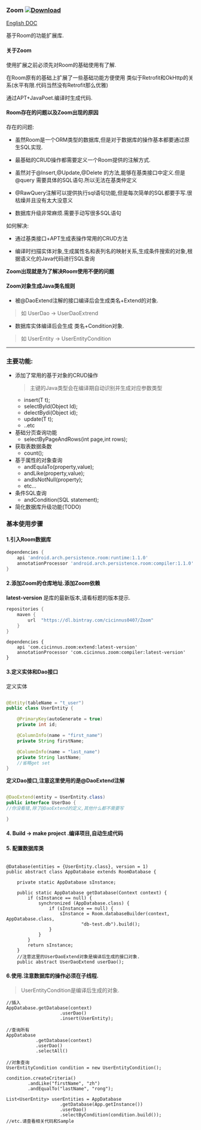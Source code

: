 ### Zoom  [ ![Download](https://api.bintray.com/packages/cicinnus0407/Zoom/compiler/images/download.svg?version=1.0.2) ](https://bintray.com/cicinnus0407/Zoom/compiler/1.0.2/link)
[English DOC](README_EN.md)

基于Room的功能扩展库.

#### 关于Zoom
使用扩展之前必须先对Room的基础使用有了解.

在Room原有的基础上扩展了一些基础功能方便使用
类似于Retrofit和OkHttp的关系(水平有限.代码当然没有Retrofit那么优雅)


通过APT+JavaPoet.编译时生成代码.

#### Room存在的问题以及Zoom出现的原因

存在的问题:
- 虽然Room是一个ORM类型的数据库,但是对于数据库的操作基本都要通过原生SQL实现.

- 最基础的CRUD操作都需要定义一个Room提供的注解方式.

- 虽然对于@Insert,@Update,@Delete 的方法,能够在基类接口中定义.但是@query 需要具体的SQL语句.所以无法在基类仲定义

- @RawQuery注解可以提供执行sql语句功能,但是每次简单的SQL都要手写.很枯燥并且没有太大没意义

- 数据库升级非常麻烦.需要手动写很多SQL语句

如何解决:
- 通过基类接口+APT生成表操作常用的CRUD方法

- 编译时扫描实体对象,生成属性名和表列名的映射关系,生成条件搜索的对象,根据语义化的Java代码进行SQL查询


**Zoom出现就是为了解决Room使用不便的问题**


#### Zoom对象生成Java类名规则
- 被@DaoExtend注解的接口编译后会生成类名+Extend的对象.
> 如 UserDao -> UserDaoExtrend

- 数据库实体编译后会生成 类名+Condition对象.
> 如 UserEntity -> UserEntityCondition

---

### 主要功能:

- 添加了常用的基于对象的CRUD操作
  > 主键的Java类型会在编译期自动识别并生成对应参数类型
  - insert(T t);
  - selectById(Object Id);
  - delectBydi(Object id);
  - update(T t);
  - ..etc
- 基础分页查询功能
  - selectByPageAndRows(int page,int rows);
- 获取表数据条数
  - count();
- 基于属性的对象查询
  - andEqulaTo(property,value);
  - andLike(property,value);
  - andIsNotNull(property);
  - etc...
- 条件SQL查询
  - andCondition(SQL statement);
- 简化数据库升级功能(TODO)

### 基本使用步骤

#### 1.引入Room数据库
```groovy
dependencies {
    api 'android.arch.persistence.room:runtime:1.1.0'
    annotationProcessor 'android.arch.persistence.room:compiler:1.1.0'
}
```

#### 2.添加Zoom的仓库地址.添加Zoom依赖
**latest-version** 是库的最新版本,请看标题的版本提示.
```groovy
repositories {
    maven {
        url  "https://dl.bintray.com/cicinnus0407/Zoom"
    }
}
```
```
dependencies {
    api 'com.cicinnus.zoom:extend:latest-version'
    annotationProcessor 'com.cicinnus.zoom:compiler:latest-version'
}
```

#### 3.定义实体和Dao接口
定义实体
```java

@Entity(tableName = "t_user")
public class UserEntity {

    @PrimaryKey(autoGenerate = true)
    private int id;

    @ColumnInfo(name = "first_name")
    private String firstName;

    @ColumnInfo(name = "last_name")
    private String lastName;
    //省略get set
}
```
**定义Dao接口,注意这里使用的是@DaoExtend注解**
```java

@DaoExtend(entity = UserEntity.class)
public interface UserDao {
//你没看错,除了@DaoExtend的定义,其他什么都不需要写

}

```
#### 4. Build -> make project .编译项目,自动生成代码

#### 5. 配置数据库类
```

@Database(entities = {UserEntity.class}, version = 1)
public abstract class AppDatabase extends RoomDatabase {

    private static AppDatabase sInstance;

    public static AppDatabase getDatabase(Context context) {
        if (sInstance == null) {
            synchronized (AppDatabase.class) {
                if (sInstance == null) {
                    sInstance = Room.databaseBuilder(context, AppDatabase.class,
                            "db-test.db").build();
                }
            }
        }
        return sInstance;
    }
    //注意这里的UserDaoExtend对象是编译后生成的接口对象.
    public abstract UserDaoExtend userDao();
```

#### 6.使用.注意数据库的操作必须在子线程.
> UserEntityCondition是编译后生成的对象.
```
//插入
AppDatabase.getDatabase(context)
                    .userDao()
                    .insert(UserEntity);

//查询所有
AppDatabase
           .getDatabase(context)
           .userDao()
           .selectAll()

//对象查询
UserEntityCondition condition = new UserEntityCondition();

condition.createCriteria()
        .andLike("firstName", "zh")
        .andEqualTo("lastName", "rong");

List<UserEntity> userEntities = AppDatabase
                    .getDatabase(App.getInstance())
                    .userDao()
                    .selectByCondition(condition.build());
//etc.请查看相关代码和Sample
```


